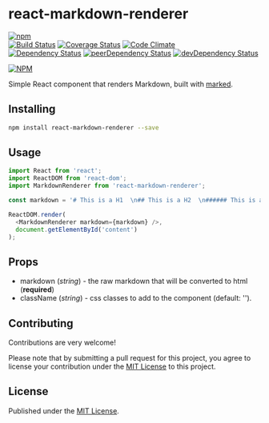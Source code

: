 # react-markdown-renderer

[![npm](https://img.shields.io/npm/v/react-markdown-renderer.svg)](https://www.npmjs.com/package/react-markdown-renderer)  
[![Build Status](https://travis-ci.org/InsidersByte/react-markdown-renderer.svg)](https://travis-ci.org/InsidersByte/react-markdown-renderer)
[![Coverage Status](https://coveralls.io/repos/github/InsidersByte/react-markdown-renderer/badge.svg?branch=master)](https://coveralls.io/github/InsidersByte/react-markdown-renderer?branch=master)
[![Code Climate](https://codeclimate.com/github/InsidersByte/react-markdown-renderer/badges/gpa.svg)](https://codeclimate.com/github/InsidersByte/react-markdown-renderer)  
[![Dependency Status](https://david-dm.org/insidersbyte/react-markdown-renderer.svg)](https://david-dm.org/insidersbyte/react-markdown-renderer)
[![peerDependency Status](https://david-dm.org/insidersbyte/react-markdown-renderer/peer-status.svg)](https://david-dm.org/insidersbyte/react-markdown-renderer#info=peerDependencies)
[![devDependency Status](https://david-dm.org/insidersbyte/react-markdown-renderer/dev-status.svg)](https://david-dm.org/insidersbyte/react-markdown-renderer#info=devDependencies)

[![NPM](https://nodei.co/npm/react-markdown-renderer.png?downloads=true&downloadRank=true)](https://nodei.co/npm/react-markdown-renderer/)

Simple React component that renders Markdown, built with [marked](https://github.com/chjj/marked). 

## Installing

```bash
npm install react-markdown-renderer --save
```

## Usage

```js
import React from 'react';
import ReactDOM from 'react-dom';
import MarkdownRenderer from 'react-markdown-renderer';

const markdown = '# This is a H1  \n## This is a H2  \n###### This is a H6';

ReactDOM.render(
  <MarkdownRenderer markdown={markdown} />,
  document.getElementById('content')
);
```

## Props

* markdown (*string*) - the raw markdown that will be converted to html (**required**)
* className (*string*) - css classes to add to the component (default: '').

## Contributing

Contributions are very welcome!

Please note that by submitting a pull request for this project, you agree to license your contribution under the [MIT License](https://github.com/insidersbyte/react-markdown-renderer/blob/master/LICENSE) to this project.

## License

Published under the [MIT License](https://github.com/insidersbyte/react-markdown-renderer/blob/master/LICENSE).

